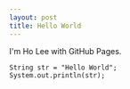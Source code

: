 ```yaml
---
layout: post
title: Hello World
---
```

I'm Ho Lee with GitHub Pages.

```
String str = "Hello World";
System.out.println(str);
```
